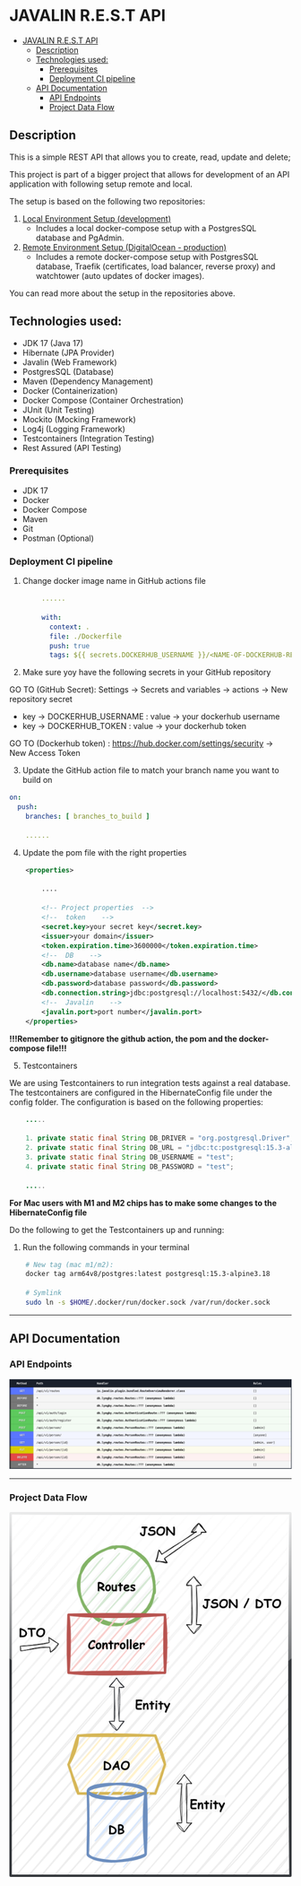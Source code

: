 # JAVALIN R.E.S.T API

<!-- TOC -->
* [JAVALIN R.E.S.T API](#javalin-rest-api)
  * [Description](#description)
  * [Technologies used:](#technologies-used)
    * [Prerequisites](#prerequisites)
    * [Deployment CI pipeline](#deployment-ci-pipeline)
  * [API Documentation](#api-documentation)
    * [API Endpoints](#api-endpoints)
    * [Project Data Flow](#project-data-flow)
<!-- TOC -->

## Description

This is a simple REST API that allows you to create, read, update and delete;

This project is part of a bigger project that allows for development of an API application with following setup remote and local.

The setup is based on the following two repositories:
1. [Local Environment Setup (development)](https://github.com/tysker/3sem-traefik-setup-local)
   - Includes a local docker-compose setup with a PostgresSQL database and PgAdmin.
2. [Remote Environment Setup (DigitalOcean - production)](https://github.com/tysker/3sem-traefik-setup-remote)
   - Includes a remote docker-compose setup with PostgresSQL database, Traefik (certificates, load balancer, reverse proxy) and watchtower (auto updates of docker images).

You can read more about the setup in the repositories above.

## Technologies used:

- JDK 17 (Java 17)
- Hibernate (JPA Provider)
- Javalin (Web Framework)
- PostgresSQL (Database)
- Maven (Dependency Management)
- Docker (Containerization)
- Docker Compose (Container Orchestration)
- JUnit (Unit Testing)
- Mockito (Mocking Framework)
- Log4j (Logging Framework)
- Testcontainers (Integration Testing)
- Rest Assured (API Testing)

### Prerequisites

- JDK 17
- Docker
- Docker Compose
- Maven
- Git
- Postman (Optional)

### Deployment CI pipeline

1. Change docker image name in GitHub actions file

```yaml
        ......
        
        with:
          context: .
          file: ./Dockerfile
          push: true
          tags: ${{ secrets.DOCKERHUB_USERNAME }}/<NAME-OF-DOCKERHUB-REPOSITORY>:<DOCKER-TAG>
```

2. Make sure yoy have the following secrets in your GitHub repository

GO TO (GitHub Secret): Settings -> Secrets and variables -> actions -> New repository secret

- key -> DOCKERHUB_USERNAME : value -> your dockerhub username
- key -> DOCKERHUB_TOKEN : value -> your dockerhub token

GO TO (Dockerhub token) : https://hub.docker.com/settings/security -> New Access Token

3. Update the GitHub action file to match your branch name you want to build on

```yaml
on:
  push:
    branches: [ branches_to_build ]

    ......
```

4. Update the pom file with the right properties

```xml
    <properties>
        
        ....
    
        <!-- Project properties  -->
        <!--  token    -->
        <secret.key>your secret key</secret.key>
        <issuer>your domain</issuer>
        <token.expiration.time>3600000</token.expiration.time>
        <!--  DB    -->
        <db.name>database name</db.name>
        <db.username>database username</db.username>
        <db.password>database password</db.password>
        <db.connection.string>jdbc:postgresql://localhost:5432/</db.connection.string>
        <!--  Javalin    -->
        <javalin.port>port number</javalin.port>
    </properties>
```

**!!!Remember to gitignore the github action, the pom and the docker-compose file!!!**

5. Testcontainers

We are using Testcontainers to run integration tests against a real database. The testcontainers are configured in
the HibernateConfig file under the config folder. The configuration is based on the following properties:

```java
    .....

    1. private static final String DB_DRIVER = "org.postgresql.Driver";
    2. private static final String DB_URL = "jdbc:tc:postgresql:15.3-alpine3.18:///test_db";
    3. private static final String DB_USERNAME = "test";
    4. private static final String DB_PASSWORD = "test";

    .....

```
**For Mac users with M1 and M2 chips has to make some changes to the HibernateConfig file**


Do the following to get the Testcontainers up and running:

1. Run the following commands in your terminal

```bash 
    # New tag (mac m1/m2): 
    docker tag arm64v8/postgres:latest postgresql:15.3-alpine3.18
    
    # Symlink
    sudo ln -s $HOME/.docker/run/docker.sock /var/run/docker.sock
```

***

## API Documentation

### API Endpoints

<img src="./images/routes.png" alt="API endpoints">

***

### Project Data Flow

<img src="./images/javalin_project_flow.drawio.png" alt="DTO Flow">